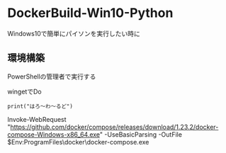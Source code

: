 # DockerBuild-Win10-Python
Windows10で簡単にパイソンを実行したい時に

## 環境構築
PowerShellの管理者で実行する

wingetでDo

~~~
print("はろ～わ～るど")
~~~

 Invoke-WebRequest "https://github.com/docker/compose/releases/download/1.23.2/docker-compose-Windows-x86_64.exe" -UseBasicParsing -OutFile $Env:ProgramFiles\docker\docker-compose.exe

